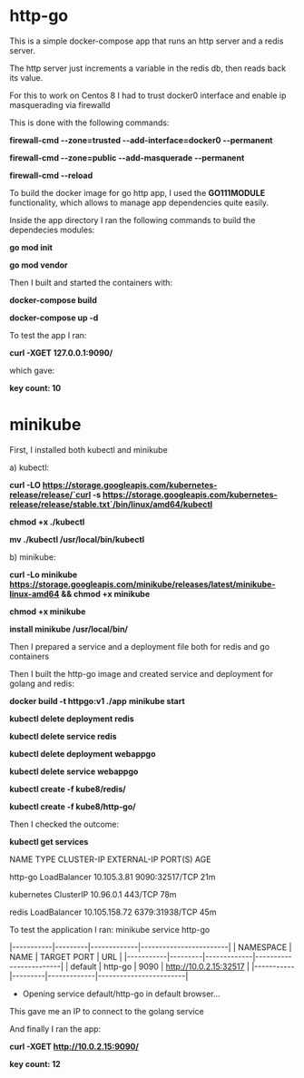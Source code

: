 # http-go

This is a simple docker-compose app that runs an http server and a redis server.

The http server just increments a variable in the redis db, then reads back its value.


For this to work on Centos 8 I had to trust docker0 interface and enable ip masquerading via firewalld

This is done with the following commands:

 **firewall-cmd --zone=trusted --add-interface=docker0 --permanent**

 **firewall-cmd --zone=public --add-masquerade --permanent**

 **firewall-cmd --reload**

To build the docker image for go http app, I used the **GO111MODULE** functionality,
which allows to manage app dependencies quite easily.

Inside the app directory I ran the following commands to build the dependecies modules:

 **go mod init**
 
 **go mod vendor**


Then I built and started the containers with:

 **docker-compose build**
 
 **docker-compose up -d**

To test the app I ran:

 **curl -XGET 127.0.0.1:9090/**

which gave:

 **key count: 10**

# minikube

First, I installed both kubectl and minikube

a) kubectl:

 **curl -LO https://storage.googleapis.com/kubernetes-release/release/`curl -s https://storage.googleapis.com/kubernetes-release/release/stable.txt`/bin/linux/amd64/kubectl**
 
 **chmod +x ./kubectl**

 **mv ./kubectl /usr/local/bin/kubectl**

b) minikube:

 **curl -Lo minikube https://storage.googleapis.com/minikube/releases/latest/minikube-linux-amd64 && chmod +x minikube**
 
 **chmod +x minikube**
 
 **install minikube /usr/local/bin/**

Then I prepared a service and a deployment file both for redis and go containers 

Then I built the http-go image and created service and deployment for golang and redis:

 **docker build -t httpgo:v1 ./app**
 **minikube start**

 **kubectl delete deployment redis**
 
 **kubectl delete service redis**
 
 **kubectl delete deployment webappgo**
 
 **kubectl delete service webappgo**

 **kubectl create -f kube8/redis/**
 
 **kubectl create -f kube8/http-go/**

Then I checked the outcome:

 **kubectl get services**
  
  NAME         TYPE           CLUSTER-IP      EXTERNAL-IP   PORT(S)          AGE

  http-go      LoadBalancer   10.105.3.81     <pending>     9090:32517/TCP   21m
  
  kubernetes   ClusterIP      10.96.0.1       <none>        443/TCP          78m
  
  redis        LoadBalancer   10.105.158.72   <pending>     6379:31938/TCP   45m
  

To test the application I ran: minikube service http-go

|-----------|---------|-------------|------------------------|
| NAMESPACE |  NAME   | TARGET PORT |          URL           |
|-----------|---------|-------------|------------------------|
| default   | http-go |        9090 | http://10.0.2.15:32517 |
|-----------|---------|-------------|------------------------|
* Opening service default/http-go in default browser...

This gave me an IP to connect to the golang service

And finally I ran the app:

 **curl -XGET http://10.0.2.15:9090/**

 **key count: 12**

